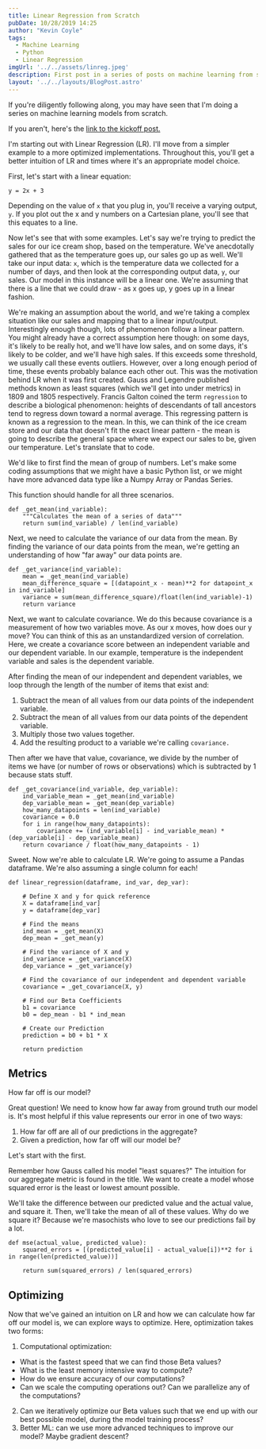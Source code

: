 ```yaml
---
title: Linear Regression from Scratch
pubDate: 10/28/2019 14:25
author: "Kevin Coyle"
tags:
  - Machine Learning
  - Python
  - Linear Regression
imgUrl: '../../assets/linreg.jpeg'
description: First post in a series of posts on machine learning from scratch. We're starting with linear regression. In this post, we'll build a simple linear regression model and discuss a simple metric commonly used to evaluate model performance.
layout: '../../layouts/BlogPost.astro'
---
```


If you're diligently following along, you may have seen that I'm doing a series on machine learning models from scratch.

If you aren't, here's the [link to the kickoff post.](https://kevcisme.github.io/new-cohort/)

I'm starting out with Linear Regression (LR). I'll move from a simpler example to a more optimized implementations. Throughout this, you'll get a better intuition of LR and times where it's an appropriate model choice.

First, let's start with a linear equation:
```
y = 2x + 3
```
Depending on the value of `x` that you plug in, you'll receive a varying output, `y`. If you plot out the x and y numbers on a Cartesian plane, you'll see that this equates to a line.

Now let's see that with some examples. Let's say we're trying to predict the sales for our ice cream shop, based on the temperature. We've anecdotally gathered that as the temperature goes up, our sales go up as well. We'll take our input data: `x`, which is the temperature data we collected for a number of days, and then look at the corresponding output data, `y`, our sales. Our model in this instance will be a linear one. We're assuming that there is a line that we could draw - as x goes up, y goes up in a linear fashion.

We're making an assumption about the world, and we're taking a complex situation like our sales and mapping that to a linear input/output. Interestingly enough though, lots of phenomenon follow a linear pattern. You might already have a correct assumption here though: on some days, it's likely to be really hot, and we'll have low sales, and on some days, it's likely to be colder, and we'll have high sales. If this exceeds some threshold, we usually call these events outliers. However, over a long enough period of time, these events probably balance each other out. This was the motivation behind LR when it was first created. Gauss and Legendre published methods known as least squares (which we'll get into under metrics) in 1809 and 1805 respectively. Francis Galton coined the term `regression` to describe a biological phenomenon: heights of descendants of tall ancestors tend to regress down toward a normal average. This regressing pattern is known as a regression to the mean. In this, we can think of the ice cream store and our data that doesn't fit the exact linear pattern - the mean is going to describe the general space where we expect our sales to be, given our temperature.
Let's translate that to code.

We'd like to first find the mean of group of numbers. Let's make some coding assumptions that we might have a basic Python list, or we might have more advanced data type like a Numpy Array or Pandas Series.

This function should handle for all three scenarios.

```
def _get_mean(ind_variable):
    """Calculates the mean of a series of data"""
    return sum(ind_variable) / len(ind_variable)
```

Next, we need to calculate the variance of our data from the mean. By finding the variance of our data points from the mean, we're getting an understanding of how "far away" our data points are.
```
def _get_variance(ind_variable):
    mean = _get_mean(ind_variable)
    mean_difference_square = [(datapoint_x - mean)**2 for datapoint_x in ind_variable]
    variance = sum(mean_difference_square)/float(len(ind_variable)-1)
    return variance
```

Next, we want to calculate covariance. We do this because covariance is a measurement of how two variables move. As our x moves, how does our y move? You can think of this as an unstandardized version of correlation. Here, we create a covariance score between an independent variable and our dependent variable. In our example, temperature is the independent variable and sales is the dependent variable.

After finding the mean of our independent and dependent variables, we loop through the length of the number of items that exist and:
1. Subtract the mean of all values from our data points of the independent variable.
2. Subtract the mean of all values from our data points of the dependent variable.
3. Multiply those two values together.
4. Add the resulting product to a variable we're calling `covariance.`

Then after we have that value, covariance, we divide by the number of items we have (or number of rows or observations) which is subtracted by 1 because stats stuff.

```
def _get_covariance(ind_variable, dep_variable):
    ind_variable_mean = _get_mean(ind_variable)
    dep_variable_mean = _get_mean(dep_variable)
    how_many_datapoints = len(ind_variable)
    covariance = 0.0
    for i in range(how_many_datapoints):
        covariance += (ind_variable[i] - ind_variable_mean) * (dep_variable[i] - dep_variable_mean)
    return covariance / float(how_many_datapoints - 1)
```
Sweet. Now we're able to calculate LR. We're going to assume a Pandas dataframe. We're also assuming a single column for each!


```
def linear_regression(dataframe, ind_var, dep_var):

    # Define X and y for quick reference
    X = dataframe[ind_var]
    y = dataframe[dep_var]

    # Find the means   
    ind_mean = _get_mean(X)
    dep_mean = _get_mean(y)

    # Find the variance of X and y
    ind_variance = _get_variance(X)
    dep_variance = _get_variance(y)

    # Find the covariance of our independent and dependent variable
    covariance = _get_covariance(X, y)

    # Find our Beta Coefficients
    b1 = covariance           
    b0 = dep_mean - b1 * ind_mean

    # Create our Prediction
    prediction = b0 + b1 * X

    return prediction
  ```


## Metrics
How far off is our model?

Great question! We need to know how far away from ground truth our model is.
It's most helpful if this value represents our error in one of two ways:

1. How far off are all of our predictions in the aggregate?
2. Given a prediction, how far off will our model be?

Let's start with the first.

Remember how Gauss called his model "least squares?" The intuition for our aggregate metric is found in the title. We want to create a model whose squared error is the least or lowest amount possible.

We'll take the difference between our predicted value and the actual value, and square it. Then, we'll take the mean of all of these values. Why do we square it? Because we're masochists who love to see our predictions fail by a lot.

```
def mse(actual_value, predicted_value):
    squared_errors = [(predicted_value[i] - actual_value[i])**2 for i in range(len(predicted_value))]

    return sum(squared_errors) / len(squared_errors)

```

## Optimizing
Now that we've gained an intuition on LR and how we can calculate how far off our model is, we can explore ways to optimize. Here, optimization takes two forms:
1. Computational optimization:
  - What is the fastest speed that we can find those Beta values?
  - What is the least memory intensive way to compute?
  - How do we ensure accuracy of our computations?
  - Can we scale the computing operations out? Can we parallelize any of the computations?
2. Can we iteratively optimize our Beta values such that we end up with our best possible model, during the model training process?
3. Better ML: can we use more advanced techniques to improve our model? Maybe gradient descent?
